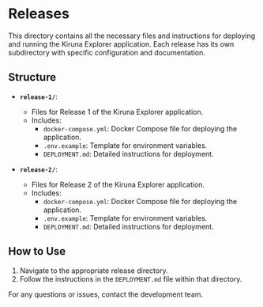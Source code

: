 # Releases

This directory contains all the necessary files and instructions for deploying and running the Kiruna Explorer
application. Each release has its own subdirectory with specific configuration and documentation.

## Structure

- **`release-1/`**:
    - Files for Release 1 of the Kiruna Explorer application.
    - Includes:
        - `docker-compose.yml`: Docker Compose file for deploying the application.
        - `.env.example`: Template for environment variables.
        - `DEPLOYMENT.md`: Detailed instructions for deployment.

- **`release-2/`**:
    - Files for Release 2 of the Kiruna Explorer application.
    - Includes:
        - `docker-compose.yml`: Docker Compose file for deploying the application.
        - `.env.example`: Template for environment variables.
        - `DEPLOYMENT.md`: Detailed instructions for deployment.

## How to Use

1. Navigate to the appropriate release directory.
2. Follow the instructions in the `DEPLOYMENT.md` file within that directory.

For any questions or issues, contact the development team.
